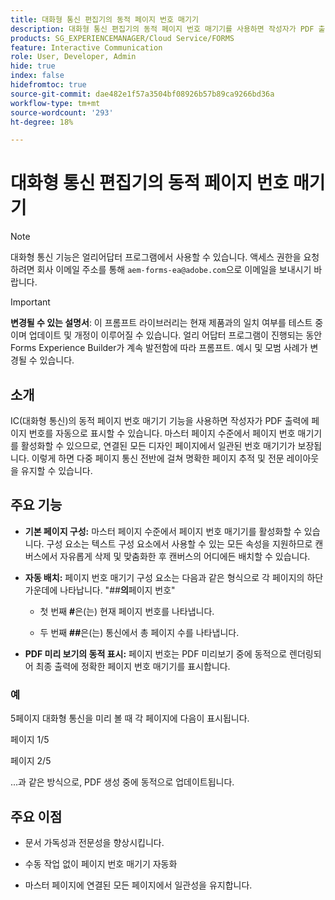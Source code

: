 ```yaml
---
title: 대화형 통신 편집기의 동적 페이지 번호 매기기
description: 대화형 통신 편집기의 동적 페이지 번호 매기기를 사용하면 작성자가 PDF 출력에 페이지 번호를 자동으로 표시할 수 있습니다.
products: SG_EXPERIENCEMANAGER/Cloud Service/FORMS
feature: Interactive Communication
role: User, Developer, Admin
hide: true
index: false
hidefromtoc: true
source-git-commit: dae482e1f57a3504bf08926b57b89ca9266bd36a
workflow-type: tm+mt
source-wordcount: '293'
ht-degree: 18%

---
```



# 대화형 통신 편집기의 동적 페이지 번호 매기기

>[!NOTE]
>
> 대화형 통신 기능은 얼리어답터 프로그램에서 사용할 수 있습니다. 액세스 권한을 요청하려면 회사 이메일 주소를 통해 `aem-forms-ea@adobe.com`으로 이메일을 보내시기 바랍니다.

>[!IMPORTANT]
>
> **변경될 수 있는 설명서**: 이 프롬프트 라이브러리는 현재 제품과의 일치 여부를 테스트 중이며 업데이트 및 개정이 이루어질 수 있습니다. 얼리 어답터 프로그램이 진행되는 동안 Forms Experience Builder가 계속 발전함에 따라 프롬프트. 예시 및 모범 사례가 변경될 수 있습니다.

## 소개

IC(대화형 통신)의 동적 페이지 번호 매기기 기능을 사용하면 작성자가 PDF 출력에 페이지 번호를 자동으로 표시할 수 있습니다. 마스터 페이지 수준에서 페이지 번호 매기기를 활성화할 수 있으므로, 연결된 모든 디자인 페이지에서 일관된 번호 매기기가 보장됩니다. 이렇게 하면 다중 페이지 통신 전반에 걸쳐 명확한 페이지 추적 및 전문 레이아웃을 유지할 수 있습니다.

## 주요 기능

- **기본 페이지 구성:**
마스터 페이지 수준에서 페이지 번호 매기기를 활성화할 수 있습니다. 구성 요소는 텍스트 구성 요소에서 사용할 수 있는 모든 속성을 지원하므로 캔버스에서 자유롭게 삭제 및 맞춤화한 후 캔버스의 어디에든 배치할 수 있습니다.

- **자동 배치:**
페이지 번호 매기기 구성 요소는 다음과 같은 형식으로 각 페이지의 하단 가운데에 나타납니다.
&quot;##**의**&#x200B;페이지 번호&quot;

   - 첫 번째 **#**&#x200B;은(는) 현재 페이지 번호를 나타냅니다.

   - 두 번째 **##**&#x200B;은(는) 통신에서 총 페이지 수를 나타냅니다.

- **PDF 미리 보기의 동적 표시:**
페이지 번호는 PDF 미리보기 중에 동적으로 렌더링되어 최종 출력에 정확한 페이지 번호 매기기를 표시합니다.

### 예

5페이지 대화형 통신을 미리 볼 때 각 페이지에 다음이 표시됩니다.

페이지 1/5

페이지 2/5

...과 같은 방식으로, PDF 생성 중에 동적으로 업데이트됩니다.

## 주요 이점

- 문서 가독성과 전문성을 향상시킵니다.

- 수동 작업 없이 페이지 번호 매기기 자동화

- 마스터 페이지에 연결된 모든 페이지에서 일관성을 유지합니다.
